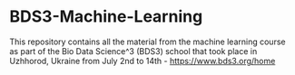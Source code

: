 # BDS3-Machine-Learning

This repository contains all the material from the machine learning course as part of the Bio Data Science^3 (BDS3) school  that took place in Uzhhorod, Ukraine from July 2nd to 14th - https://www.bds3.org/home
